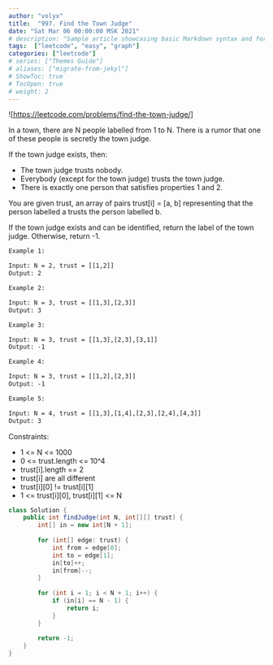 ```yaml
---
author: "volyx"
title:  "997. Find the Town Judge"
date: "Sat Mar 06 00:00:00 MSK 2021"
# description: "Sample article showcasing basic Markdown syntax and formatting for HTML elements."
tags:  ["leetcode", "easy", "graph"]
categories: ["leetcode"]
# series: ["Themes Guide"]
# aliases: ["migrate-from-jekyl"]
# ShowToc: true
# TocOpen: true
# weight: 2
---
```


![https://leetcode.com/problems/find-the-town-judge/]

In a town, there are N people labelled from 1 to N.  There is a rumor that one of these people is secretly the town judge.

If the town judge exists, then:

- The town judge trusts nobody.
- Everybody (except for the town judge) trusts the town judge.
- There is exactly one person that satisfies properties 1 and 2.

You are given trust, an array of pairs trust[i] = [a, b] representing that the person labelled a trusts the person labelled b.

If the town judge exists and can be identified, return the label of the town judge.  Otherwise, return -1.

```txt
Example 1:

Input: N = 2, trust = [[1,2]]
Output: 2

Example 2:

Input: N = 3, trust = [[1,3],[2,3]]
Output: 3

Example 3:

Input: N = 3, trust = [[1,3],[2,3],[3,1]]
Output: -1

Example 4:

Input: N = 3, trust = [[1,2],[2,3]]
Output: -1

Example 5:

Input: N = 4, trust = [[1,3],[1,4],[2,3],[2,4],[4,3]]
Output: 3
```

Constraints:

- 1 <= N <= 1000
- 0 <= trust.length <= 10^4
- trust[i].length == 2
- trust[i] are all different
- trust[i][0] != trust[i][1]
- 1 <= trust[i][0], trust[i][1] <= N

```java
class Solution {
    public int findJudge(int N, int[][] trust) {
        int[] in = new int[N + 1];
       
        for (int[] edge: trust) {
            int from = edge[0];
            int to = edge[1];
            in[to]++;
            in[from]--;            
        }
        
        for (int i = 1; i < N + 1; i++) {
            if (in[i] == N - 1) {
                return i;
            }   
        }
        
        return -1;
    }
}
